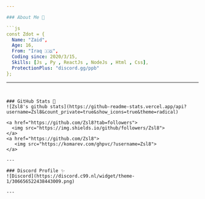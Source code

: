 ```yaml
---

### About Me 👤

```js
const Zdot = {
  Name: "Zaid",
  Age: 16,
  From: "Iraq 🇮🇶",
  Coding since: 2020/3/15,
  Skills: [Js , Py , ReactJs , NodeJs , Html , Css],
  ProtectionPlus: "discord.gg/ppb"
};
```

---
```


### GitHub Stats 🌟
![Zsl8's github stats](https://github-readme-stats.vercel.app/api?username=Zsl8&count_private=true&show_icons=true&theme=radical)

<a href="https://github.com/Zsl8?tab=followers">
  <img src="https://img.shields.io/github/followers/Zsl8">
</a>
<a href="https://github.com/Zsl8">
   <img src="https://komarev.com/ghpvc/?username=Zsl8">
</a>

---

### Discord Profile ✨
![Discord](https://discord.c99.nl/widget/theme-1/306656522438443009.png)

---
